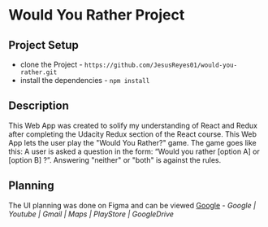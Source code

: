 # Would You Rather Project

## Project Setup
* clone the Project - `https://github.com/JesusReyes01/would-you-rather.git`
* install the dependencies - `npm install`

## Description
This Web App was created to solify my understanding of React and Redux after completing the Udacity Redux section of the React course. This Web App lets the user play the "Would You Rather?" game. The game goes like this: A user is asked a question in the form: “Would you rather [option A] or [option B] ?”. Answering "neither" or "both" is against the rules.

## Planning
The UI planning was done on Figma and can be viewed [Google](https://www.google.com) - _Google | Youtube | Gmail | Maps | PlayStore | GoogleDrive_
